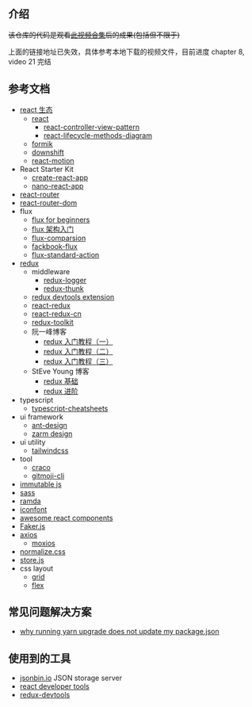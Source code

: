 ## 介绍

~~该仓库的代码是观看[此视频合集](https://www.bilibili.com/video/BV1fV411d7Ka)后的成果(包括但不限于)~~

上面的链接地址已失效，具体参考本地下载的视频文件，目前进度 chapter 8, video 21 完结

## 参考文档

- [react 生态](https://github.com/enaqx/awesome-react)
  - [react](https://github.com/facebook/react)
    - [react-controller-view-pattern](https://blog.andrewray.me/the-reactjs-controller-view-pattern)
    - [react-lifecycle-methods-diagram](https://projects.wojtekmaj.pl/react-lifecycle-methods-diagram)
  - [formik](https://github.com/formium/formik)
  - [downshift](https://github.com/downshift-js/downshift)
  - [react-motion](https://github.com/chenglou/react-motion)  
- React Starter Kit
  - [create-react-app](https://github.com/facebook/create-react-app)
  - [nano-react-app](https://github.com/nano-react-app/nano-react-app)
- [react-router](https://github.com/ReactTraining/react-router)
- [react-router-dom](https://github.com/ReactTraining/react-router)
- flux
  - [flux for beginners](https://blog.andrewray.me/flux-for-stupid-people)
  - [flux 架构入门](http://www.ruanyifeng.com/blog/2016/01/flux.html)
  - [flux-comparsion](https://github.com/voronianski/flux-comparison)
  - [fackbook-flux](https://github.com/facebook/flux)
  - [flux-standard-action](https://github.com/redux-utilities/flux-standard-action)
- [redux](https://github.com/reduxjs/redux)
  - middleware
    - [redux-logger](https://github.com/evgenyrodionov/redux-logger)
    - [redux-thunk](https://github.com/reduxjs/redux-thunk)
  - [redux devtools extension](https://github.com/zalmoxisus/redux-devtools-extension)
  - [react-redux](https://www.github.com/reduxjs/react-redux)
  - [react-redux-cn](http://cn.redux.js.org)
  - [redux-toolkit](https://github.com/reduxjs/redux-toolkit)
  - 阮一峰博客
    - [redux 入门教程（一）](http://www.ruanyifeng.com/blog/2016/09/redux_tutorial_part_one_basic_usages.html)
    - [redux 入门教程（二）](http://www.ruanyifeng.com/blog/2016/09/redux_tutorial_part_two_async_operations.html)
    - [redux 入门教程（三）](http://www.ruanyifeng.com/blog/2016/09/redux_tutorial_part_three_react-redux.html)
  - StEve Young 博客
    - [redux 基础](http://buptsteve.github.io/blog/posts/007.redux-basis.html)
    - [redux 进阶](http://buptsteve.github.io/blog/posts/008.advanced-redux.html)
- typescript
  - [typescript-cheatsheets](https://github.com/typescript-cheatsheets/react)
- ui framework
  - [ant-design](https://github.com/ant-design/ant-design)
  - [zarm design](https://zarm.design)
- ui utility
  - [tailwindcss](https://tailwindcss.com/)
- tool
  - [craco](https://github.com/gsoft-inc/craco)
  - [gitmoji-cli](https://github.com/carloscuesta/gitmoji-cli)
- [immutable js](https://immutable-js.github.io/immutable-js)
- [sass](http://www.ruanyifeng.com/blog/2012/06/sass.html)
- [ramda](https://github.com/ramda/ramda)
- [iconfont](https://www.iconfont.cn)
- [awesome react components](https://github.com/brillout/awesome-react-components)
- [Faker.js](https://github.com/marak/Faker.js)
- [axios](https://github.com/axios/axios)
  - [moxios](https://github.com/axios/moxios)
- [normalize.css](https://github.com/necolas/normalize.css)
- [store.js](https://github.com/marcuswestin/store.js)
- css layout
  - [grid](http://www.ruanyifeng.com/blog/2019/03/grid-layout-tutorial.html)
  - [flex](http://www.ruanyifeng.com/blog/2015/07/flex-grammar.html)

## 常见问题解决方案

  - [why running yarn upgrade does not update my package.json](https://dev.to/wgao19/why-running-yarn-upgrade-does-not-update-my-package-json-3mon)

## 使用到的工具

- [jsonbin.io](https://jsonbin.io) JSON storage server
- [react developer tools](https://chrome.google.com/webstore/detail/react-developer-tools/fmkadmapgofadopljbjfkapdkoienihi)
- [redux-devtools](https://chrome.google.com/webstore/detail/redux-devtools/lmhkpmbekcpmknklioeibfkpmmfibljd)
